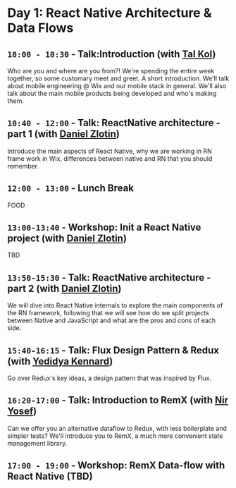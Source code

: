 # Day 1: React Native Architecture & Data Flows

## `10:00 - 10:30` - Talk:Introduction (with [Tal Kol](mailto:talkol@wix.com))

Who are you and where are you from?! We're spending the entire week together, so some customary meet and greet. A short introduction. We'll talk about mobile engineering @ Wix and our mobile stack in general. We'll also talk about the main mobile products being developed and who's making them.



## `10:40 - 12:00` - Talk: ReactNative architecture - part 1 (with [Daniel Zlotin](mailto:danielz@wix.com))

Introduce the main aspects of React Native, why we are working in RN frame work in Wix, differences between native and RN that you should remember.

## `12:00 - 13:00` - Lunch Break
FOOD 


## `13:00-13:40` - Workshop: Init a React Native project (with [Daniel Zlotin](mailto:danielz@wix.com))

TBD


## `13:50-15:30` - Talk: ReactNative architecture - part 2 (with [Daniel Zlotin](mailto:danielz@wix.com))

We will dive into React Native internals to explore the main components of the RN framework,
following that we will see how do we split projects between Native and JavaScript and what are the pros and cons of each side.


## `15:40-16:15` - Talk: Flux Design Pattern & Redux (with [Yedidya Kennard](mailto:yedidyak@wix.com))
Go over Redux's key ideas, a design pattern that was inspired by Flux.



## `16:20-17:00` - Talk: Introduction to RemX (with [Nir Yosef](mailto:niryo@wix.com ))
Can we offer you an alternative dataflow to Redux, with less boilerplate and simpler tests? We'll introduce you to RemX, a much more convenient state management library.


## `17:00 - 19:00` - Workshop: RemX Data-flow with React Native (TBD)





